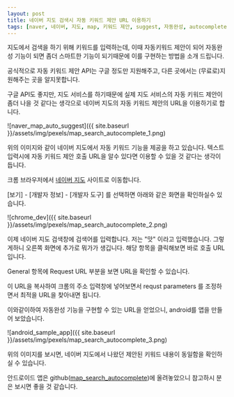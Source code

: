 ```yaml
---
layout: post
title: 네이버 지도 검색시 자동 키워드 제안 URL 이용하기
tags: [naver, 네이버, 지도, map, 키워드 제안, suggest, 자동완성, autocomplete]
---
```


지도에서 검색을 하기 위해 키워드를 입력하는데, 이때 자동키워드 제안이 되어 자동완성 기능이 되면 좀더 스마트한 기능이 되기때문에 이를 구현하는 방법을 소개 드립니다.

공식적으로 자동 키워드 제안 API는 구글 정도만 지원해주고, 다른 곳에서는 (무료로)지원해주는 곳을 알지못합니다.

구글 API도 좋지만, 지도 서비스를 하기때문에 실제 지도 서비스의 자동 키워드 제안이 좀더 나을 것 같다는 생각으로 네이버 지도의 자동 키워드 제안의 URL을 이용하기로 합니다.


![naver_map_auto_suggest]({{ site.baseurl }}/assets/img/pexels/map_search_autocomplete_1.png)


위의 이미지와 같이 네이버 지도에서 자동 키워드 기능을 제공을 하고 있습니다. 텍스트 입력시에 자동 키워드 제안 호출 URL을 알수 있다면 이용할 수 있을 것 같다는 생각이 듭니다.


크롬 브라우저에서 [네이버 지도](https://map.naver.com/) 사이트로 이동합니다.

[보기] - [개발자 정보] - [개발자 도구] 를 선택하면 아래와 같은 화면을 확인하실수 있습니다.


![chrome_dev]({{ site.baseurl }}/assets/img/pexels/map_search_autocomplete_2.png)


이제 네이버 지도 검색창에 검색어를 입력합니다. 저는 "맛" 이라고 입력했습니다.
그렇게하니 오른쪽 화면에 추가로 뭐가가 생깁니다. 해당 항목을 클릭해보면 바로 호출 URL입니다.

General 항목에 Request URL 부분을 보면 URL을 확인할 수 있습니다.

이 URL을 복사하여 크롬의 주소 입력창에 넣어보면서 requst parameters 를 조정하면서 최적을 URL을 찾아내면 됩니다.


이와같이하여 자동완성 기능을 구현할 수 있는 URL을 얻었으니, android를 앱을 만들어 보았습니다.


![android_sample_app]({{ site.baseurl }}/assets/img/pexels/map_search_autocomplete_3.png)


위의 이미지를 보시면, 네이버 지도에서 나왔던 제안된 키워드 내용이 동일함을 확인하실 수 있습니다.


안드로이드 앱은 github([map_search_autocomplete](https://github.com/todaycoupon7/map_search_autocomplete))에 올려놓았으니 참고하시 분은 보시면 좋을 것 같습니다.

